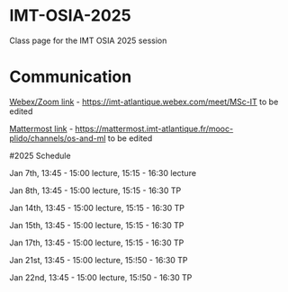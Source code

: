# IMT-OSIA-2025
Class page for the IMT OSIA 2025 session
# Communication

[Webex/Zoom link](https://imt-atlantique.webex.com/meet/MSc-IT) -  https://imt-atlantique.webex.com/meet/MSc-IT to be edited

[Mattermost link](https://mattermost.imt-atlantique.fr/mooc-plido/channels/os-and-ml) - https://mattermost.imt-atlantique.fr/mooc-plido/channels/os-and-ml to be edited


#2025 Schedule

Jan 7th, 13:45 - 15:00 lecture, 15:15 - 16:30 lecture

Jan 8th, 13:45 - 15:00 lecture, 15:15 - 16:30 TP

Jan 14th, 13:45 - 15:00 lecture, 15:15 - 16:30 TP

Jan 15th, 13:45 - 15:00 lecture, 15:15 - 16:30 TP

Jan 17th, 13:45 - 15:00 lecture, 15:15 - 16:30 TP

Jan 21st, 13:45 - 15:00 lecture, 15:!50 - 16:30 TP

Jan 22nd, 13:45 - 15:00 lecture, 15:!50 - 16:30 TP
